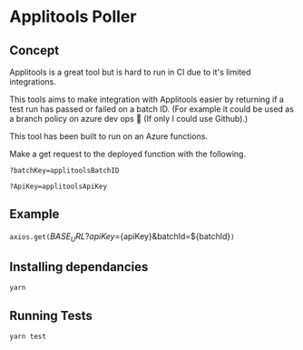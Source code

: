 # Applitools Poller

## Concept

Applitools is a great tool but is hard to run in CI due to it's limited integrations.

This tools aims to make integration with Applitools easier by returning if a test run has passed or failed on a batch ID.
(For example it could be used as a branch policy on azure dev ops 🤮 (If only I could use Github).)

This tool has been built to run on an Azure functions.

Make a get request to the deployed function with the following.

`?batchKey=applitoolsBatchID`

`?ApiKey=applitoolsApiKey`

## Example
`axios.get(`${BASE_URL}?apiKey=${apiKey}&batchId=${batchId}`)`

## Installing dependancies
`yarn`

## Running Tests
`yarn test`

##

